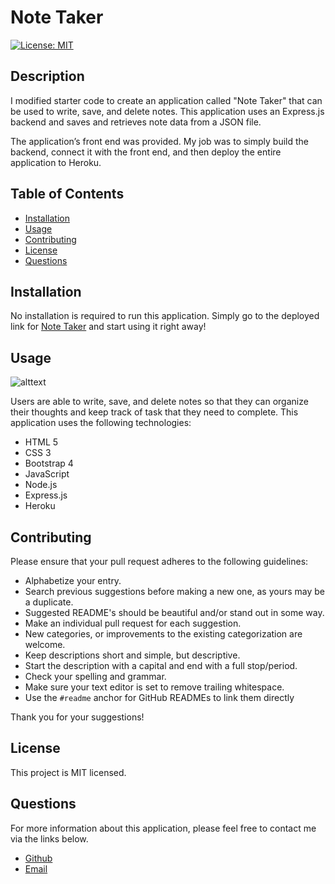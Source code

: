 # Note Taker

[![License: MIT](https://img.shields.io/badge/License-MIT-yellow.svg)](https://opensource.org/licenses/MIT)

## Description

I modified starter code to create an application called "Note Taker" that can be used to write, save, and delete notes. This application uses an Express.js backend and saves and retrieves note data from a JSON file.

The application’s front end was provided. My job was to simply build the backend, connect it with the front end, and then deploy the entire application to Heroku.

## Table of Contents

* [Installation](#installation)
* [Usage](#usage)
* [Contributing](#contributing)
* [License](#license)
* [Questions](#questions)

## Installation

No installation is required to run this application. Simply go to the deployed link for [Note Taker](https://milehighcoder-note-taker.herokuapp.com/) and start using it right away!

## Usage

![alttext](assets/note-taker.gif "App Preview")

Users are able to write, save, and delete notes so that they can organize their thoughts and keep track of task that they need to complete. This application uses the following technologies:

* HTML 5
* CSS 3
* Bootstrap 4
* JavaScript
* Node.js
* Express.js
* Heroku

## Contributing

Please ensure that your pull request adheres to the following guidelines:

* Alphabetize your entry.
* Search previous suggestions before making a new one, as yours may be a duplicate.
* Suggested README's should be beautiful and/or stand out in some way.
* Make an individual pull request for each suggestion.
* New categories, or improvements to the existing categorization are welcome.
* Keep descriptions short and simple, but descriptive.
* Start the description with a capital and end with a full stop/period.
* Check your spelling and grammar.
* Make sure your text editor is set to remove trailing whitespace.
* Use the `#readme` anchor for GitHub READMEs to link them directly

Thank you for your suggestions!

## License

This project is MIT licensed.

## Questions

For more information about this application, please feel free to contact me via the links below.

- [Github](https://www.github.com/milehighcoder)
- [Email](mailto:mgmartnz@icloud.com)

